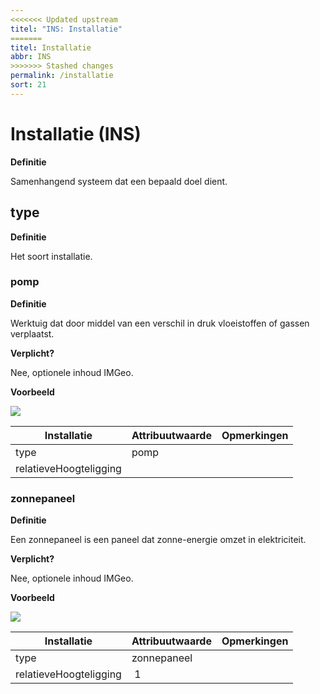 ```yaml
---
<<<<<<< Updated upstream
titel: "INS: Installatie"
=======
titel: Installatie
abbr: INS
>>>>>>> Stashed changes
permalink: /installatie
sort: 21
---
```


Installatie (INS)
===========

**Definitie**

Samenhangend systeem dat een bepaald doel dient.

type
----

**Definitie**

Het soort installatie.

### pomp

**Definitie**

Werktuig dat door middel van een verschil in druk vloeistoffen of gassen
verplaatst.

**Verplicht?**

Nee, optionele inhoud IMGeo.

**Voorbeeld**

![](media/226b708867977112cd88408e0825eaf9.jpg)

| **Installatie**        | **Attribuutwaarde** | **Opmerkingen** |
|------------------------|---------------------|-----------------|
| type                   | pomp                |                 |
| relatieveHoogteligging |                     |                 |

### zonnepaneel

**Definitie**

Een zonnepaneel is een paneel dat zonne-energie omzet in elektriciteit.

**Verplicht?**

Nee, optionele inhoud IMGeo.

**Voorbeeld**

![](media/7e70778b65ad4db006274448324226fe.png)

| **Installatie**        | **Attribuutwaarde** | **Opmerkingen** |
|------------------------|---------------------|-----------------|
| type                   | zonnepaneel         |                 |
| relatieveHoogteligging |  1                  |                 |
